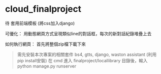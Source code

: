 # cloud_finalproject

待 套用前端模板 (將css加入django)

可優化：
  用動態網頁方式呈現類似line的對話框，每次的新對話紀錄堆疊上去

如何執行網頁：
  首先將整個zip檔下載下來
  >需先安裝本次專案的相關套件 bs4, gtts, django, waston assistant (利用pip install安裝)
  >在 cmd 進入 finalproject/locallibrary 目錄後，輸入 python manage.py runserver  
